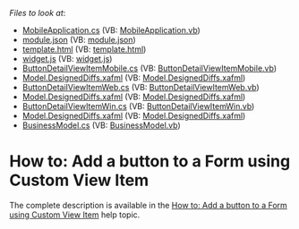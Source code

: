 <!-- default file list -->
*Files to look at*:

* [MobileApplication.cs](./CS/MySolution.Mobile/MobileApplication.cs) (VB: [MobileApplication.vb](./VB/MySolution.Mobile/MobileApplication.vb))
* [module.json](./CS/MySolution.Mobile/Static/modules/simpleButton/module.json) (VB: [module.json](./VB/MySolution.Mobile/Static/modules/simpleButton/module.json))
* [template.html](./CS/MySolution.Mobile/Static/modules/simpleButton/template.html) (VB: [template.html](./VB/MySolution.Mobile/Static/modules/simpleButton/template.html))
* [widget.js](./CS/MySolution.Mobile/Static/modules/simpleButton/widget.js) (VB: [widget.js](./VB/MySolution.Mobile/Static/modules/simpleButton/widget.js))
* [ButtonDetailViewItemMobile.cs](./CS/MySolution.Module.Mobile/ButtonDetailViewItemMobile.cs) (VB: [ButtonDetailViewItemMobile.vb](./VB/MySolution.Module.Mobile/ButtonDetailViewItemMobile.vb))
* [Model.DesignedDiffs.xafml](./CS/MySolution.Module.Mobile/Model.DesignedDiffs.xafml) (VB: [Model.DesignedDiffs.xafml](./VB/MySolution.Module.Mobile/Model.DesignedDiffs.xafml))
* [ButtonDetailViewItemWeb.cs](./CS/MySolution.Module.Web/ButtonDetailViewItemWeb.cs) (VB: [ButtonDetailViewItemWeb.vb](./VB/MySolution.Module.Web/ButtonDetailViewItemWeb.vb))
* [Model.DesignedDiffs.xafml](./CS/MySolution.Module.Web/Model.DesignedDiffs.xafml) (VB: [Model.DesignedDiffs.xafml](./VB/MySolution.Module.Web/Model.DesignedDiffs.xafml))
* [ButtonDetailViewItemWin.cs](./CS/MySolution.Module.Win/ButtonDetailViewItemWin.cs) (VB: [ButtonDetailViewItemWin.vb](./VB/MySolution.Module.Win/ButtonDetailViewItemWin.vb))
* [Model.DesignedDiffs.xafml](./CS/MySolution.Module.Win/Model.DesignedDiffs.xafml) (VB: [Model.DesignedDiffs.xafml](./VB/MySolution.Module.Win/Model.DesignedDiffs.xafml))
* [BusinessModel.cs](./CS/MySolution.Module/BusinessObjects/BusinessModel.cs) (VB: [BusinessModel.vb](./VB/MySolution.Module/BusinessObjects/BusinessModel.vb))
<!-- default file list end -->
# How to: Add a button to a Form using Custom View Item


The complete description is available in the <a href="https://documentation.devexpress.com/#Xaf/CustomDocument3653">How to: Add a button to a Form using Custom View Item</a> help topic.

<br/>


